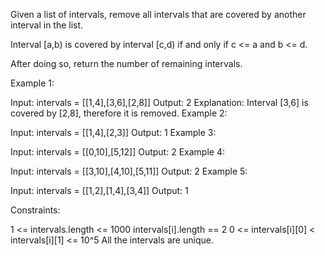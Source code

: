 Given a list of intervals, remove all intervals that are covered by another interval in the list.

Interval [a,b) is covered by interval [c,d) if and only if c <= a and b <= d.

After doing so, return the number of remaining intervals.

Example 1:

Input: intervals = [[1,4],[3,6],[2,8]]
Output: 2
Explanation: Interval [3,6] is covered by [2,8], therefore it is removed.
Example 2:

Input: intervals = [[1,4],[2,3]]
Output: 1
Example 3:

Input: intervals = [[0,10],[5,12]]
Output: 2
Example 4:

Input: intervals = [[3,10],[4,10],[5,11]]
Output: 2
Example 5:

Input: intervals = [[1,2],[1,4],[3,4]]
Output: 1

Constraints:

1 <= intervals.length <= 1000
intervals[i].length == 2
0 <= intervals[i][0] < intervals[i][1] <= 10^5
All the intervals are unique.
